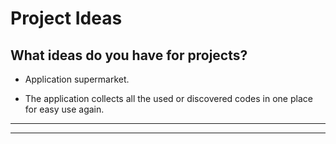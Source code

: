 # Project Ideas

## What ideas do you have for projects?

* Application supermarket.

* The application collects all the used or discovered codes in one place for easy use again.

***
***
